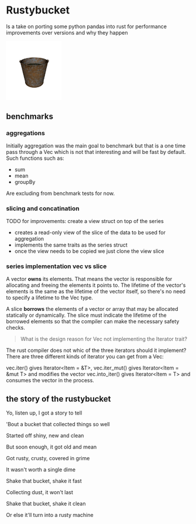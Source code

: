 # Rustybucket

Is a take on porting some python pandas into rust for performance improvements over versions and why they happen

<img src="./docs/rustybucket.png" width="30%" height="30%">

## benchmarks

### aggregations
Initially aggregation was the main goal to benchmark but that is a one time pass through a Vec<T> which is not that interesting and will be fast by default.
Such functions such as:
- sum
- mean
- groupBy

Are excluding from benchmark tests for now.

### slicing and concatination

TODO for improvements:
create a view struct on top of the series
- creates a read-only view of the slice of the data to be used for aggregation
- implements the same traits as the series struct
- once the view needs to be copied we just clone the view slice


### series implementation vec vs slice
A vector **owns** its elements. That means the vector is responsible for allocating and freeing the elements it points to. The lifetime of the vector's elements is the same as the lifetime of the vector itself, so there's no need to specify a lifetime to the Vec type.

A slice **borrows** the elements of a vector or array that may be allocated statically or dynamically. The slice must indicate the lifetime of the borrowed elements so that the compiler can make the necessary safety checks.

> What is the design reason for Vec not implementing the Iterator trait?

The rust compiler does not whic of the three iterators should it implement? There are three different kinds of iterator you can get from a Vec:

vec.iter() gives Iterator<Item = &T>,
vec.iter_mut() gives Iterator<Item = &mut T> and modifies the vector
vec.into_iter() gives Iterator<Item = T> and consumes the vector in the process.

## the story of the rustybucket
Yo, listen up, I got a story to tell

'Bout a bucket that collected things so well

Started off shiny, new and clean

But soon enough, it got old and mean

Got rusty, crusty, covered in grime

It wasn't worth a single dime

Shake that bucket, shake it fast

Collecting dust, it won't last

Shake that bucket, shake it clean

Or else it'll turn into a rusty machine
